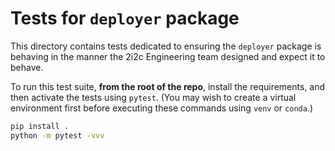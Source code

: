 # Tests for `deployer` package

This directory contains tests dedicated to ensuring the `deployer` package is behaving in the manner the 2i2c Engineering team designed and expect it to behave.

To run this test suite, **from the root of the repo**, install the requirements, and then activate the tests using `pytest`.
(You may wish to create a virtual environment first before executing these commands using `venv` or `conda`.)

```bash
pip install .
python -m pytest -vvv
```
